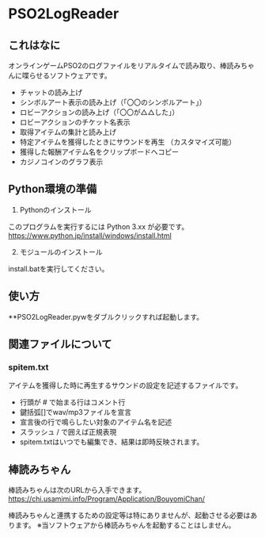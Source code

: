 # PSO2LogReader

## これはなに

オンラインゲームPSO2のログファイルをリアルタイムで読み取り、棒読みちゃんに喋らせるソフトウェアです。

+ チャットの読み上げ
+ シンボルアート表示の読み上げ（「〇〇のシンボルアート」）
+ ロビーアクションの読み上げ（「〇〇が△△した」）
+ ロビーアクションのチケット名表示
+ 取得アイテムの集計と読み上げ
+ 特定アイテムを獲得したときにサウンドを再生 （カスタマイズ可能）
+ 獲得した報酬アイテム名をクリップボードへコピー
+ カジノコインのグラフ表示

## Python環境の準備

1. Pythonのインストール

このプログラムを実行するには Python 3.xx が必要です。
<https://www.python.jp/install/windows/install.html>

2. モジュールのインストール

install.batを実行してください。

## 使い方

**PSO2LogReader.pywをダブルクリックすれば起動します。

## 関連ファイルについて

### spitem.txt

アイテムを獲得した時に再生するサウンドの設定を記述するファイルです。

+ 行頭が # で始まる行はコメント行
+ 鍵括弧[]でwav/mp3ファイルを宣言
+ 宣言後の行で鳴らしたい対象のアイテム名を記述
+ スラッシュ / で囲えば正規表現
+ spitem.txtはいつでも編集でき、結果は即時反映されます。

## 棒読みちゃん

棒読みちゃんは次のURLから入手できます。
<https://chi.usamimi.info/Program/Application/BouyomiChan/>

棒読みちゃんと連携するための設定等は特にありませんが、起動させる必要はあります。
※当ソフトウェアから棒読みちゃんを起動することはしません。
